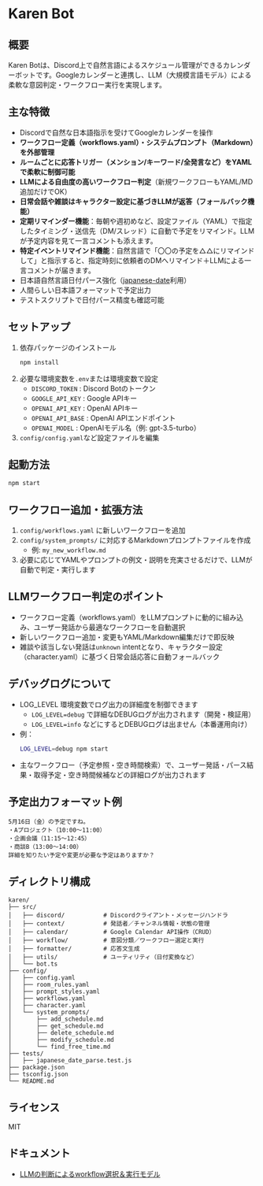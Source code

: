 # Karen Bot

## 概要
Karen Botは、Discord上で自然言語によるスケジュール管理ができるカレンダーボットです。Googleカレンダーと連携し、LLM（大規模言語モデル）による柔軟な意図判定・ワークフロー実行を実現します。

## 主な特徴
- Discordで自然な日本語指示を受けてGoogleカレンダーを操作
- **ワークフロー定義（workflows.yaml）・システムプロンプト（Markdown）を外部管理**
- **ルームごとに応答トリガー（メンション/キーワード/全発言など）をYAMLで柔軟に制御可能**
- **LLMによる自由度の高いワークフロー判定**（新規ワークフローもYAML/MD追加だけでOK）
- **日常会話や雑談はキャラクター設定に基づきLLMが返答（フォールバック機能）**
- **定期リマインダー機能**：毎朝や週初めなど、設定ファイル（YAML）で指定したタイミング・送信先（DM/スレッド）に自動で予定をリマインド。LLMが予定内容を見て一言コメントも添えます。
- **特定イベントリマインド機能**：自然言語で「〇〇の予定を△△にリマインドして」と指示すると、指定時刻に依頼者のDMへリマインド＋LLMによる一言コメントが届きます。
- 日本語自然言語日付パース強化（[japanese-date](https://github.com/koh110/japanese-date)利用）
- 人間らしい日本語フォーマットで予定出力
- テストスクリプトで日付パース精度も確認可能


## セットアップ
1. 依存パッケージのインストール
   ```bash
   npm install
   ```
2. 必要な環境変数を`.env`または環境変数で設定
   - `DISCORD_TOKEN` : Discord Botのトークン
   - `GOOGLE_API_KEY` : Google APIキー
   - `OPENAI_API_KEY` : OpenAI APIキー
   - `OPENAI_API_BASE` : OpenAI APIエンドポイント
   - `OPENAI_MODEL` : OpenAIモデル名（例: gpt-3.5-turbo）
3. `config/config.yaml`など設定ファイルを編集

## 起動方法
```bash
npm start
```

## ワークフロー追加・拡張方法
1. `config/workflows.yaml` に新しいワークフローを追加
2. `config/system_prompts/` に対応するMarkdownプロンプトファイルを作成
   - 例: `my_new_workflow.md`
3. 必要に応じてYAMLやプロンプトの例文・説明を充実させるだけで、LLMが自動で判定・実行します

## LLMワークフロー判定のポイント
- ワークフロー定義（workflows.yaml）をLLMプロンプトに動的に組み込み、ユーザー発話から最適なワークフローを自動選択
- 新しいワークフロー追加・変更もYAML/Markdown編集だけで即反映
- 雑談や該当しない発話は`unknown` intentとなり、キャラクター設定（character.yaml）に基づく日常会話応答に自動フォールバック

## デバッグログについて
- LOG_LEVEL 環境変数でログ出力の詳細度を制御できます
  - `LOG_LEVEL=debug` で詳細なDEBUGログが出力されます（開発・検証用）
  - `LOG_LEVEL=info` などにするとDEBUGログは出ません（本番運用向け）
- 例：
  ```bash
  LOG_LEVEL=debug npm start
  ```
- 主なワークフロー（予定参照・空き時間検索）で、ユーザー発話・パース結果・取得予定・空き時間候補などの詳細ログが出力されます

## 予定出力フォーマット例
```
5月16日（金）の予定ですね。
・Aプロジェクト（10:00〜11:00）
・企画会議（11:15〜12:45）
・商談B（13:00〜14:00）
詳細を知りたい予定や変更が必要な予定はありますか？
```

## ディレクトリ構成
```
karen/
├── src/
│   ├── discord/           # Discordクライアント・メッセージハンドラ
│   ├── context/           # 発話者／チャンネル情報・状態の管理
│   ├── calendar/          # Google Calendar API操作（CRUD）
│   ├── workflow/          # 意図分類／ワークフロー選定と実行
│   ├── formatter/         # 応答文生成
│   ├── utils/             # ユーティリティ（日付変換など）
│   └── bot.ts
├── config/
│   ├── config.yaml
│   ├── room_rules.yaml
│   ├── prompt_styles.yaml
│   ├── workflows.yaml
│   ├── character.yaml
│   └── system_prompts/
│       ├── add_schedule.md
│       ├── get_schedule.md
│       ├── delete_schedule.md
│       ├── modify_schedule.md
│       └── find_free_time.md
├── tests/
│   ├── japanese_date_parse.test.js
├── package.json
├── tsconfig.json
└── README.md
```

## ライセンス
MIT 

## ドキュメント

- [LLMの判断によるworkflow選択＆実行モデル](docs/llm_workflow_selection.md) 